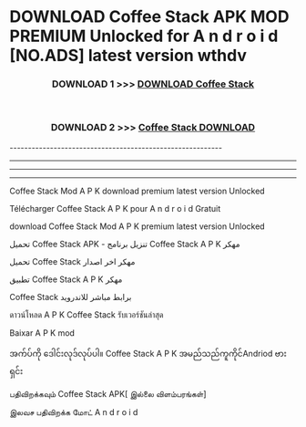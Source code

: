 # DOWNLOAD Coffee Stack  APK MOD PREMIUM Unlocked for A n d r o i d [NO.ADS] latest version wthdv 



<div align="center">

<h3>DOWNLOAD 1 >>> <a href="https://getmod2.web.app/?judul=Coffee Stack ">DOWNLOAD Coffee Stack </a></h3><br>

<h3>DOWNLOAD 2 >>> <a href="https://getmod2.web.app/?judul=Coffee Stack ">Coffee Stack  DOWNLOAD </a></h3>

</div>
----------------------------------------------------------

----------------------------------------------------------

----------------------------------------------------------

----------------------------------------------------------

Coffee Stack  Mod A P K download premium latest version Unlocked

Télécharger Coffee Stack  A P K pour A n d r o i d Gratuit

download Coffee Stack  Mod A P K premium latest version Unlocked

تحميل Coffee Stack  APK - تنزيل برنامج Coffee Stack  A P K مهكر

تحميل Coffee Stack  مهكر اخر اصدار

تطبيق Coffee Stack  A P K مهكر

Coffee Stack  برابط مباشر للاندرويد

ดาวน์โหลด A P K Coffee Stack  รับเวอร์ชันล่าสุด

Baixar A P K mod

အက်ပ်ကို ဒေါင်းလုဒ်လုပ်ပါ။ Coffee Stack  A P K အမည်သည်ကူကိုင်Andriod ဗားရှင်း

பதிவிறக்கவும் Coffee Stack  APK[ இல்லை விளம்பரங்கள்] 
 
இலவச பதிவிறக்க மோட் A n d r o i d




